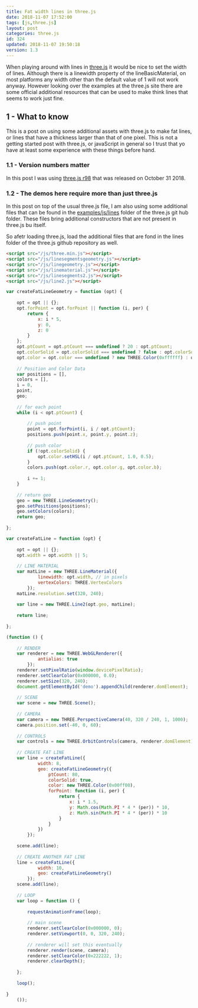 ```yaml
---
title: Fat width lines in three.js
date: 2018-11-07 17:52:00
tags: [js,three.js]
layout: post
categories: three.js
id: 324
updated: 2018-11-07 19:50:18
version: 1.3
---
```


When playing around with lines in [three.js](https://threejs.org/) it would be nice to set the width of lines. Although there is a linewidth property of the lineBasicMaterial, on most platforms any width other than the default value of 1 will not work anyway. However looking over the examples at the three.js site there are some official additional resources that can be used to make think lines that seems to work just fine.

<!-- more -->

## 1 - What to know

This is a post on using some additional assets with three.js to make fat lines, or lines that have a thickness larger than that of one pixel. This is not a getting started post with three.js, or javaScript in general so I trust that yo have at least some experience with these things before hand.

### 1.1 - Version numbers matter

In this post I was using [three.js r98](https://github.com/mrdoob/three.js/tree/r98) that was released on October 31 2018.

### 1.2 - The demos here require more than just three.js

In this post on top of the usual three.js file, I am also using some additional files that can be found in the [examples\/js\/lines](https://github.com/mrdoob/three.js/tree/r98/examples/js/lines) folder of the three.js git hub folder. These files bring additional constructors that are not present in three.js bu itself.

So afetr loading three.js, load the additional files that are fond in the lines folder of the three.js github repository as well.

```html
<script src="/js/three.min.js"></script>
<script src="/js/linesegmentsgeometry.js"></script>
<script src="/js/linegeometry.js"></script>
<script src="/js/linematerial.js"></script>
<script src="/js/linesegments2.js"></script>
<script src="/js/line2.js"></script>
```

```js
var createFatLineGeometry = function (opt) {
 
    opt = opt || {};
    opt.forPoint = opt.forPoint || function (i, per) {
        return {
            x: i * 5,
            y: 0,
            z: 0
        }
    };
    opt.ptCount = opt.ptCount === undefined ? 20 : opt.ptCount;
    opt.colorSolid = opt.colorSolid === undefined ? false : opt.colorSolid;
    opt.color = opt.color === undefined ? new THREE.Color(0xffffff) : opt.color;
 
    // Position and Color Data
    var positions = [],
    colors = [],
    i = 0,
    point,
    geo;
 
    // for each point
    while (i < opt.ptCount) {
 
        // push point
        point = opt.forPoint(i, i / opt.ptCount);
        positions.push(point.x, point.y, point.z);
 
        // push color
        if (!opt.colorSolid) {
            opt.color.setHSL(i / opt.ptCount, 1.0, 0.5);
        }
        colors.push(opt.color.r, opt.color.g, opt.color.b);
 
        i += 1;
    }
 
    // return geo
    geo = new THREE.LineGeometry();
    geo.setPositions(positions);
    geo.setColors(colors);
    return geo;
 
};
```

```js
var createFatLine = function (opt) {
 
    opt = opt || {};
    opt.width = opt.width || 5;
 
    // LINE MATERIAL
    var matLine = new THREE.LineMaterial({
            linewidth: opt.width, // in pixels
            vertexColors: THREE.VertexColors
        });
    matLine.resolution.set(320, 240);
 
    var line = new THREE.Line2(opt.geo, matLine);
 
    return line;
 
};
```

```js
(function () {
 
    // RENDER
    var renderer = new THREE.WebGLRenderer({
            antialias: true
        });
    renderer.setPixelRatio(window.devicePixelRatio);
    renderer.setClearColor(0x000000, 0.0);
    renderer.setSize(320, 240);
    document.getElementById('demo').appendChild(renderer.domElement);
 
    // SCENE
    var scene = new THREE.Scene();
 
    // CAMERA
    var camera = new THREE.PerspectiveCamera(40, 320 / 240, 1, 1000);
    camera.position.set(-40, 0, 60);
 
    // CONTROLS
    var controls = new THREE.OrbitControls(camera, renderer.domElement);
 
    // CREATE FAT LINE
    var line = createFatLine({
            width: 8,
            geo: createFatLineGeometry({
                ptCount: 80,
                colorSolid: true,
                color: new THREE.Color(0x00ff00),
                forPoint: function (i, per) {
                    return {
                        x: i * 1.5,
                        y: Math.cos(Math.PI * 4 * (per)) * 10,
                        z: Math.sin(Math.PI * 4 * (per)) * 10
                    }
                }
            })
        });
 
    scene.add(line);
 
    // CREATE ANOTHER FAT LINE
    line = createFatLine({
            width: 10,
            geo: createFatLineGeometry()
        });
    scene.add(line);
 
    // LOOP
    var loop = function () {
 
        requestAnimationFrame(loop);
 
        // main scene
        renderer.setClearColor(0x000000, 0);
        renderer.setViewport(0, 0, 320, 240);
 
        // renderer will set this eventually
        renderer.render(scene, camera);
        renderer.setClearColor(0x222222, 1);
        renderer.clearDepth();
 
    };
 
    loop();
 
}
    ());
```
